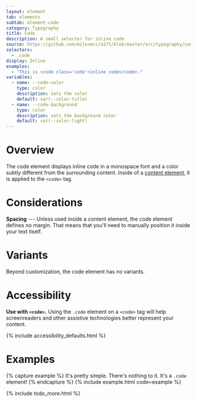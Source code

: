 ```yaml
---
layout: element
tab: elements
subtab: element-code
category: Typography
title: Code
description: A small selector for inline code
source: https://github.com/milesmcc/a17t/blob/master/src/typography/code.css
selectors:
  - .code
display: Inline
examples:
  - "This is <code class='code'>inline code</code>."
variables:
  - name: --code-color
    type: color
    description: sets the color
    default: var(--color-title)
  - name: --code-background
    type: color
    description: sets the background color
    default: var(--color-light)
---
```


# Overview

The code element displays inline code in a monospace font and a color subtly different from the surrounding content. Inside of a [content element](/typography/content), it is applied to the `<code>` tag.  

# Considerations

**Spacing** --- Unless used inside a content element, the code element defines no margin. That means that you'll need to manually position it inside your text itself.

# Variants

Beyond customization, the code element has no variants.

# Accessibility

**Use with `<code>`.** Using the `.code` element on a `<code>` tag will help screenreaders and other assistive technologies better represent your content.

{% include accessibility_defaults.html %}

# Examples

{% capture example %}
It's pretty simple. There's nothing to it. It's a <code class="code">.code</code> element!
{% endcapture %}
{% include example.html code=example %}

{% include todo_more.html %}
